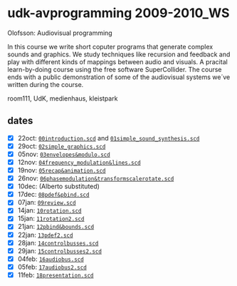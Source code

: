 udk-avprogramming 2009-2010_WS
==============================

Olofsson: Audiovisual programming

In this course we write short coputer programs that generate complex sounds and graphics. We study techniques like recursion and feedback and play with different kinds of mappings between audio and visuals. A pracital learn-by-doing course using the free software SuperCollider. The course ends with a public demonstration of some of the audiovisual systems we´ve written during the course.

room111, UdK, medienhaus, kleistpark

dates
-----
- [x] 22oct: [`00introduction.scd`](https://github.com/redFrik/udk02-Audiovisual_Programming/blob/master/00introduction.scd) and [`01simple_sound_synthesis.scd`](https://github.com/redFrik/udk02-Audiovisual_Programming/blob/master/01simple_sound_synthesis.scd)
- [x] 29oct: [`02simple_graphics.scd`](https://github.com/redFrik/udk02-Audiovisual_Programming/blob/master/02simple_graphics.scd)
- [x] 05nov: [`03envelopes&modulo.scd`](https://github.com/redFrik/udk02-Audiovisual_Programming/blob/master/03envelopes&modulo.scd)
- [x] 12nov: [`04frequency_modulation&lines.scd`](https://github.com/redFrik/udk02-Audiovisual_Programming/blob/master/04frequency_modulation&lines.scd)
- [x] 19nov: [`05recap&animation.scd`](https://github.com/redFrik/udk02-Audiovisual_Programming/blob/master/05recap&animation.scd)
- [x] 26nov: [`06phasemodulation&transformscalerotate.scd`](https://github.com/redFrik/udk02-Audiovisual_Programming/blob/master/06phasemodulation&transformscalerotate.scd)
- [x] 10dec: (Alberto substituted)
- [x] 17dec: [`08pdef&pbind.scd`](https://github.com/redFrik/udk02-Audiovisual_Programming/blob/master/08pdef&pbind.scd)
- [x] 07jan: [`09review.scd`](https://github.com/redFrik/udk02-Audiovisual_Programming/blob/master/09review.scd)
- [x] 14jan: [`10rotation.scd`](https://github.com/redFrik/udk02-Audiovisual_Programming/blob/master/10rotation.scd)
- [x] 15jan: [`11rotation2.scd`](https://github.com/redFrik/udk02-Audiovisual_Programming/blob/master/11rotation2.scd)
- [x] 21jan: [`12pbind&bounds.scd`](https://github.com/redFrik/udk02-Audiovisual_Programming/blob/master/12pbind&bounds.scd)
- [x] 22jan: [`13pdef2.scd`](https://github.com/redFrik/udk02-Audiovisual_Programming/blob/master/13pdef2.scd)
- [x] 28jan: [`14controlbusses.scd`](https://github.com/redFrik/udk02-Audiovisual_Programming/blob/master/14controlbusses.scd)
- [x] 29jan: [`15controlbusses2.scd`](https://github.com/redFrik/udk02-Audiovisual_Programming/blob/master/15controlbusses2.scd)
- [x] 04feb: [`16audiobus.scd`](https://github.com/redFrik/udk02-Audiovisual_Programming/blob/master/16audiobus.scd)
- [x] 05feb: [`17audiobus2.scd`](https://github.com/redFrik/udk02-Audiovisual_Programming/blob/master/17audiobus2.scd)
- [x] 11feb: [`18presentation.scd`](https://github.com/redFrik/udk02-Audiovisual_Programming/blob/master/18presentation.scd)

